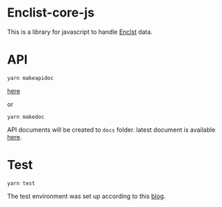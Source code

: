 # Enclist-core-js
This is a library for javascript to handle [Enclst]() data.

# API

```
yarn makeapidoc
```

[here](doc/api.md)

or

```
yarn makedoc
```

API documents will be created to ``docs`` folder.
latest document is available [here](https://uedatakeyuki.github.io/enclst-core-js).

# Test

```
yarn test
```

The test environment was set up according to this [blog](https://architecting.hateblo.jp/entry/2021/02/10/152147).
